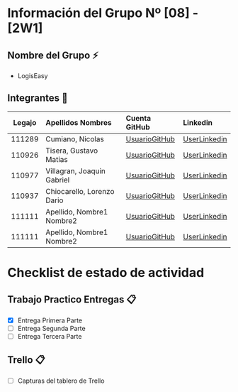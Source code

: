 # Información del Grupo Nº [08] - [2W1]


## Nombre del Grupo :zap:

* LogisEasy


## Integrantes :busts_in_silhouette:

| Legajo| Apellidos Nombres  | Cuenta GitHub | Linkedin
| :------: | :-------- | :-------- | :-------- |
| 111289 | Cumiano,  Nicolas |[UsuarioGitHub](https://github.com/FedericoCumiano)|[UserLinkedin](https://www.linkedin.com/in/fede-cumiano/)|
| 110926 | Tisera, Gustavo Matias |[UsuarioGitHub](https://github.com/Gustavotisera)|[UserLinkedin](https://ar.linkedin.com/)|
| 110977 | Villagran, Joaquin Gabriel |[UsuarioGitHub](https://github.com/VillagranJoaquin)|[UserLinkedin](https://ar.linkedin.com/)|
| 110937 | Chiocarello, Lorenzo Dario |[UsuarioGitHub](https://github.com/LorenzoChiocarello)|[UserLinkedin](https://ar.linkedin.com/)|
| 111111 | Apellido, Nombre1 Nombre2 |[UsuarioGitHub](https://github.com/xxxx)|[UserLinkedin](https://ar.linkedin.com/)|
| 111111 | Apellido, Nombre1 Nombre2 |[UsuarioGitHub](https://github.com/xxxx)|[UserLinkedin](https://ar.linkedin.com/)|


# Checklist de estado de actividad

## Trabajo Practico Entregas :clipboard:
- [x] Entrega Primera Parte
- [ ] Entrega Segunda Parte
- [ ] Entrega Tercera Parte

## Trello :clipboard:
- [ ] Capturas del tablero de Trello
